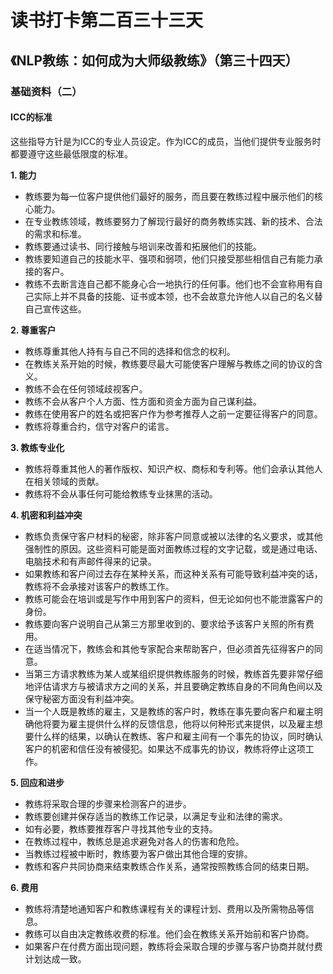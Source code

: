 读书打卡第二百三十三天
===

《NLP教练：如何成为大师级教练》（第三十四天）
---

### 基础资料（二）

#### ICC的标准

这些指导方针是为ICC的专业人员设定。作为ICC的成员，当他们提供专业服务时都要遵守这些最低限度的标准。

**1. 能力**
* 教练要为每一位客户提供他们最好的服务，而且要在教练过程中展示他们的核心能力。
* 在专业教练领域，教练要努力了解现行最好的商务教练实践、新的技术、合法的需求和标准。
* 教练要通过读书、同行接触与培训来改善和拓展他们的技能。
* 教练要知道自己的技能水平、强项和弱项，他们只接受那些相信自己有能力承接的客户。
* 教练不去断言连自己都不能身心合一地执行的任何事。他们也不会宣称用有自己实际上并不具备的技能、证书或本领，也不会故意允许他人以自己的名义替自己宣传这些。

**2. 尊重客户**
* 教练尊重其他人持有与自己不同的选择和信念的权利。
* 在教练关系开始的时候，教练要尽最大可能使客户理解与教练之间的协议的含义。
* 教练不会在任何领域歧视客户。
* 教练不会从客户个人方面、性方面和资金方面为自己谋利益。
* 教练在使用客户的姓名或把客户作为参考推荐人之前一定要征得客户的同意。
* 教练将尊重合约，信守对客户的诺言。

**3. 教练专业化**
* 教练将尊重其他人的著作版权、知识产权、商标和专利等。他们会承认其他人在相关领域的贡献。
* 教练将不会从事任何可能给教练专业抹黑的活动。

**4. 机密和利益冲突**
* 教练负责保守客户材料的秘密，除非客户同意或被以法律的名义要求，或其他强制性的原因。这些资料可能是面对面教练过程的文字记载，或是通过电话、电脑技术和有声邮件得来的记录。
* 如果教练和客户间过去存在某种关系，而这种关系有可能导致利益冲突的话，教练将不会承接对该客户的教练工作。
* 教练可能会在培训或是写作中用到客户的资料，但无论如何也不能泄露客户的身份。
* 教练要向客户说明自己从第三方那里收到的、要求给予该客户关照的所有费用。
* 在适当情况下，教练会和其他专家配合来帮助客户，但必须首先征得客户的同意。
* 当第三方请求教练为某人或某组织提供教练服务的时候，教练首先要非常仔细地评估请求方与被请求方之间的关系，并且要确定教练自身的不同角色间以及保守秘密方面没有利益冲突。
* 当一个人既是教练的雇主，又是教练的客户时，教练在事先要向客户和雇主明确他将要为雇主提供什么样的反馈信息，他将以何种形式来提供，以及雇主想要什么样的结果，以确认在教练、客户和雇主间有一个事先的协议，同时确认客户的机密和信任没有被侵犯。如果达不成事先的协议，教练将停止这项工作。

**5. 回应和进步**
* 教练将采取合理的步骤来检测客户的进步。
* 教练要创建并保存适当的教练工作记录，以满足专业和法律的需求。
* 如有必要，教练要推荐客户寻找其他专业的支持。
* 在教练过程中，教练总是追求避免对各人的伤害和危险。
* 当教练过程被中断时，教练要为客户做出其他合理的安排。
* 教练和客户共同协商来结束教练合作关系，通常按照教练合同的结束日期。

**6. 费用**
* 教练将清楚地通知客户和教练课程有关的课程计划、费用以及所需物品等信息。
* 教练可以自由决定教练收费的标准。他们会在教练关系开始前和客户协商。
* 如果客户在付费方面出现问题，教练将会采取合理的步骤与客户协商并就付费计划达成一致。